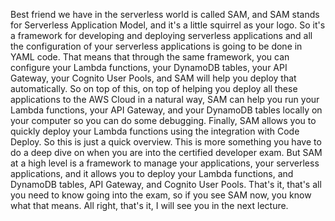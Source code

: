 
<v Instructor>Best friend we have</v>
in the serverless world is called SAM,
and SAM stands for Serverless Application Model,
and it's a little squirrel as your logo.
So it's a framework for developing
and deploying serverless applications
and all the configuration of your serverless applications
is going to be done in YAML code.
That means that through the same framework,
you can configure your Lambda functions,
your DynamoDB tables, your API Gateway,
your Cognito User Pools,
and SAM will help you deploy that automatically.
So on top of this, on top of helping you deploy
all these applications to the AWS Cloud in a natural way,
SAM can help you run your Lambda functions,
your API Gateway, and your DynamoDB tables locally
on your computer so you can do some debugging.
Finally, SAM allows you to quickly
deploy your Lambda functions
using the integration with Code Deploy.
So this is just a quick overview.
This is more something you have to do a deep dive on
when you are into the certified developer exam.
But SAM at a high level is a framework
to manage your applications, your serverless applications,
and it allows you to deploy your Lambda functions,
and DynamoDB tables, API Gateway, and Cognito User Pools.
That's it, that's all you need to know going into the exam,
so if you see SAM now, you know what that means.
All right, that's it, I will see you in the next lecture.